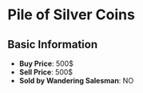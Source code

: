 # Pile of Silver Coins

## Basic Information

- **Buy Price**: 500$
- **Sell Price**: 500$
- **Sold by Wandering Salesman**: NO
